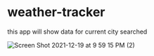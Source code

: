 # weather-tracker

this app will show data for current city searched 

![Screen Shot 2021-12-19 at 9 59 15 PM (2)](https://user-images.githubusercontent.com/93102598/146710100-affa9fba-e70b-43d9-82c2-ece9af0c8529.png)




